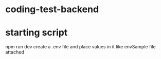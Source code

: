 # coding-test-backend

# starting script
npm run dev
create a .env file and place values in it like envSample file attached